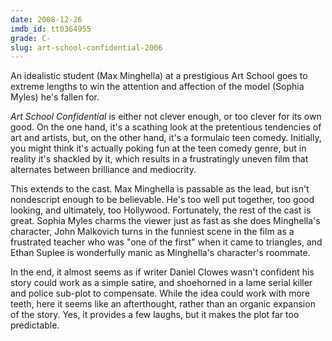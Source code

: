 ```yaml
---
date: 2008-12-26
imdb_id: tt0364955
grade: C-
slug: art-school-confidential-2006
---
```


An idealistic student (Max Minghella) at a prestigious Art School goes to extreme lengths to win the attention and affection of the model (Sophia Myles) he's fallen for.

_Art School Confidential_ is either not clever enough, or too clever for its own good. On the one hand, it's a scathing look at the pretentious tendencies of art and artists, but, on the other hand, it's a formulaic teen comedy. Initially, you might think it's actually poking fun at the teen comedy genre, but in reality it's shackled by it, which results in a frustratingly uneven film that alternates between brilliance and mediocrity.

This extends to the cast. Max Minghella is passable as the lead, but isn't nondescript enough to be believable. He's too well put together, too good looking, and ultimately, too Hollywood. Fortunately, the rest of the cast is great. Sophia Myles charms the viewer just as fast as she does Minghella's character, John Malkovich turns in the funniest scene in the film as a frustrated teacher who was "one of the first" when it came to triangles, and Ethan Suplee is wonderfully manic as Minghella's character's roommate.

In the end, it almost seems as if writer Daniel Clowes wasn't confident his story could work as a simple satire, and shoehorned in a lame serial killer and police sub-plot to compensate. While the idea could work with more teeth, here it seems like an afterthought, rather than an organic expansion of the story. Yes, it provides a few laughs, but it makes the plot far too predictable.
